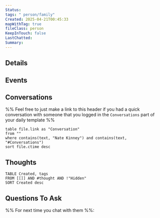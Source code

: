 ```yaml
---
Status: 
tags: " person/family"
Created: 2025-04-21T00:45:33
mapWithTag: true
fileClass: person
KeepInTouch: false
LastChatted:
Summary: 
---
```

## Details
## Events
## Conversations
%% Feel free to just make a link to this header if you had a quick conversation with someone that you logged in the `Conversations` part of your daily template %%
```dataview
table file.link as "Conversation"
from ""
where contains(text, "Nate Kinney") and contains(text, "#Conversations")
sort file.ctime desc
```
## Thoughts
```dataview
TABLE Created, tags
FROM [[]] AND #thought AND !"Hidden"
SORT Created desc
```
## Questions To Ask
%% For next time you chat with them %%: